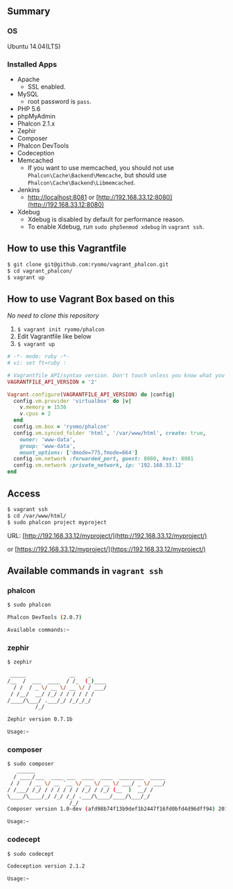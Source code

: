 ## Summary
### OS
Ubuntu 14.04(LTS)

### Installed Apps
* Apache
    * SSL enabled.
* MySQL
    * root password is `pass`.
* PHP 5.6
* phpMyAdmin
* Phalcon 2.1.x
* Zephir
* Composer
* Phalcon DevTools
* Codeception
* Memcached
    * If you want to use memcached, you should not use `Phalcon\Cache\Backend\Memcache`, but should use `Phalcon\Cache\Backend\Libmemcached`.
* Jenkins
    * [http://localhost:8081](http://localhost:8081) or [http://192.168.33.12:8080](http://192.168.33.12:8080)
* Xdebug
    * Xdebug is disabled by default for performance reason.
    * To enable Xdebug, run `sudo php5enmod xdebug` in `vagrant ssh`.


## How to use this Vagrantfile
```sh
$ git clone git@github.com:ryomo/vagrant_phalcon.git
$ cd vagrant_phalcon/
$ vagrant up
```


## How to use Vagrant Box based on this
*No need to clone this repository*

1. `$ vagrant init ryomo/phalcon`
2. Edit Vagrantfile like below
3. `$ vagrant up`

```rb
# -*- mode: ruby -*-
# vi: set ft=ruby :

# Vagrantfile API/syntax version. Don't touch unless you know what you're doing!
VAGRANTFILE_API_VERSION = '2'

Vagrant.configure(VAGRANTFILE_API_VERSION) do |config|
  config.vm.provider 'virtualbox' do |v|
    v.memory = 1536
    v.cpus = 2
  end
  config.vm.box = 'ryomo/phalcon'
  config.vm.synced_folder 'html', '/var/www/html', create: true,
    owner: 'www-data',
    group: 'www-data',
    mount_options: ['dmode=775,fmode=664']
  config.vm.network :forwarded_port, guest: 8080, host: 8081
  config.vm.network :private_network, ip: '192.168.33.12'
end
```


## Access
```sh
$ vagrant ssh
$ cd /var/www/html/
$ sudo phalcon project myproject
```

URL: [http://192.168.33.12/myproject/](http://192.168.33.12/myproject/)

or [https://192.168.33.12/myproject/](https://192.168.33.12/myproject/)


## Available commands in `vagrant ssh`

### phalcon
```sh
$ sudo phalcon

Phalcon DevTools (2.0.7)

Available commands:~
```

### zephir
```sh
$ zephir

 _____              __    _
/__  /  ___  ____  / /_  (_)____
  / /  / _ \/ __ \/ __ \/ / ___/
 / /__/  __/ /_/ / / / / / /
/____/\___/ .___/_/ /_/_/_/
         /_/

Zephir version 0.7.1b

Usage:~
```

### composer
```sh
$ sudo composer
   ______
  / ____/___  ____ ___  ____  ____  ________  _____
 / /   / __ \/ __ `__ \/ __ \/ __ \/ ___/ _ \/ ___/
/ /___/ /_/ / / / / / / /_/ / /_/ (__  )  __/ /
\____/\____/_/ /_/ /_/ .___/\____/____/\___/_/
                    /_/
Composer version 1.0-dev (afd98b74f13b9def1b2447f16fd0bfd4d96dff94) 2015-08-31 09:58:50

Usage:~
```

### codecept
```sh
$ sudo codecept

Codeception version 2.1.2

Usage:~
```
